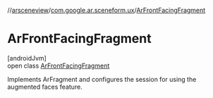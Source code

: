 //[arsceneview](../../../index.md)/[com.google.ar.sceneform.ux](../index.md)/[ArFrontFacingFragment](index.md)

# ArFrontFacingFragment

[androidJvm]\
open class [ArFrontFacingFragment](index.md)

Implements ArFragment and configures the session for using the augmented faces feature.
